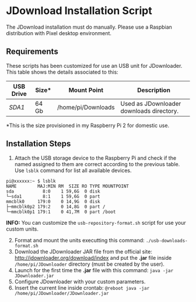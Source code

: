 # JDownload Installation Script

The JDownload installation must do manually. Please use a Raspbian distribution with Pixel desktop environment.

## Requirements

These scripts has been customized for use an USB unit for JDownloader. This table shows the details associated to this:

 USB Drive   | Size*    | Mount Point        | Description
------------ | -------- | ------------------ | ----------------------------------------
*SDA1*       | 64 Gb    | /home/pi/Downloads | Used as JDownloader downloads directory.

*This is the size provisioned in my Raspberry Pi 2 for domestic use.


## Installation Steps
1. Attach the  USB storage device to the Raspberry Pi and check if the named assigned to them are correct according to the previous table. Use `lsblk` command for list all available devices.
 ```shell
pi@xxxxxx:~ $ lsblk
NAME        MAJ:MIN RM  SIZE RO TYPE MOUNTPOINT
sda           8:0    1 59,6G  0 disk
└─sda1        8:1    1 59,6G  0 part 
mmcblk0     179:0    0 14,9G  0 disk
├─mmcblk0p2 179:2    0 14,8G  0 part /
└─mmcblk0p1 179:1    0 41,7M  0 part /boot
 ```
 **INFO:** You can customize the `usb-repository-format.sh` script for use your custom units.
 
2. Format and mount the units executting this command: `./usb-downloads-format.sh`
3. Download the JDownloader JAR file from the official site: http://jdownloader.org/download/index and put the **.jar** file inside `/home/pi/JDownloader` directory (must be created by the user). 
4. Launch for the first time the **.jar** file with this command: `java -jar JDownloader.jar`
5. Configure JDownloader with your custom parameters.
6. Insert the current line inside crontab: `@reboot java -jar /home/pi/JDownloader/JDownloader.jar`
